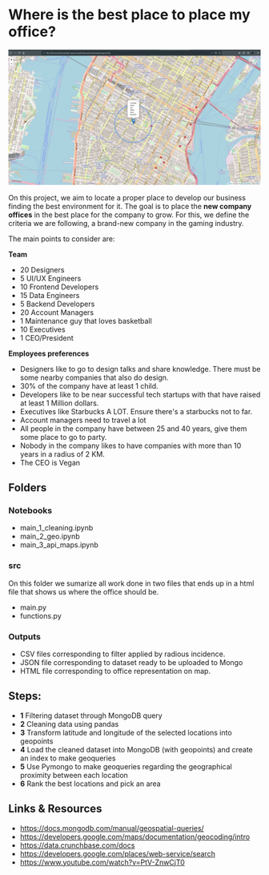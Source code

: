 # Where is the best place to place my office?

![My ideal office](https://github.com/fserrey/visualizing-real-world-data/blob/master/images/my_office.png)

On this project, we aim to locate a proper place to develop our business finding the best environment for it. The goal is to place the **new company offices** in the best place for the company to grow. For this, we define the criteria we are following, a brand-new company in the gaming industry.

The main points to consider are:

**Team**
- 20 Designers
- 5 UI/UX Engineers
- 10 Frontend Developers
- 15 Data Engineers
- 5 Backend Developers
- 20 Account Managers
- 1 Maintenance guy that loves basketball
- 10 Executives
- 1 CEO/President
  
**Employees preferences**
- Designers like to go to design talks and share knowledge. There must be some nearby companies that also do design.
- 30% of the company have at least 1 child.
- Developers like to be near successful tech startups with that have raised at least 1 Million dollars.
- Executives like Starbucks A LOT. Ensure there's a starbucks not to far.
- Account managers need to travel a lot
- All people in the company have between 25 and 40 years, give them some place to go to party.
- Nobody in the company likes to have companies with more than 10 years in a radius of 2 KM.
- The CEO is Vegan
    
    
## Folders

### Notebooks
 - main_1_cleaning.ipynb
 - main_2_geo.ipynb
 - main_3_api_maps.ipynb

### src
On this folder we sumarize all work done in two files that ends up in a html file that shows us where the office should be.
 - main.py
 - functions.py 

### Outputs

- CSV files corresponding to filter applied by radious incidence.
- JSON file corresponding to dataset ready to be uploaded to Mongo
- HTML file corresponding to office representation on map. 

## Steps:

- **1** Filtering dataset through MongoDB query
- **2** Cleaning data using pandas
- **3** Transform latitude and longitude of the selected locations into geopoints
- **4** Load the cleaned dataset into MongoDB (with geopoints) and create an index to make geoqueries
- **5** Use Pymongo to make geoqueries regarding the geographical proximity between each location
- **6** Rank the best locations and pick an area


## Links & Resources

- https://docs.mongodb.com/manual/geospatial-queries/
- https://developers.google.com/maps/documentation/geocoding/intro
- https://data.crunchbase.com/docs
- https://developers.google.com/places/web-service/search
- https://www.youtube.com/watch?v=PtV-ZnwCjT0